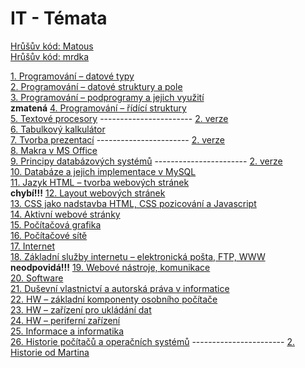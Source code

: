 # IT - Témata
[Hrůšův kód: Matous](hrusashit/Matous1.py)  
[Hrůšův kód: mrdka](hrusashit/mrdka2.py)  

[1.  Programování – datové typy](otazky/1.md)  
[2.  Programování – datové struktury a pole](otazky/2.md)  
[3.  Programování – podprogramy a jejich využití](otazky/3.md)  
**zmatená** [4.  Programování – řídící struktury](otazky/4.md)  
[5.  Textové procesory](otazky/5.md) ----------------------- [2. verze](otazky/5_1.md)  
[6.  Tabulkový kalkulátor](otazky/6.md)  
[7.  Tvorba prezentací](otazky/7.md) ----------------------- [2. verze](otazky/7_1.md)  
[8.  Makra v MS Office](otazky/8.md)  
[9.  Principy databázových systémů](otazky/9.md) ----------------------- [2. verze](otazky/9_1.md)  
[10. Databáze a jejich implementace v MySQL](otazky/10.md)  
[11. Jazyk HTML – tvorba webových stránek](otazky/11.md)  
**chybí!!!** [12. Layout webových stránek](otazky/12.md)  
[13. CSS jako nadstavba HTML, CSS pozicování a Javascript](otazky/13.md)  
[14. Aktivní webové stránky](otazky/14.md)  
[15. Počítačová grafika](otazky/15.md)  
[16. Počítačové sítě](otazky/16.md)  
[17. Internet](otazky/17.md)  
[18. Základní služby internetu – elektronická pošta, FTP, WWW](otazky/18.md)  
**neodpovidá!!!** [19. Webové nástroje, komunikace](otazky/19.md)  
[20. Software](otazky/20.md)  
[21. Duševní vlastnictví a autorská práva v informatice](otazky/21.md)  
[22. HW – základní komponenty osobního počítače](otazky/22.md)  
[23. HW – zařízení pro ukládání dat](otazky/23.md)  
[24. HW – periferní zařízení](otazky/24.md)  
[25. Informace a informatika](otazky/25.md)  
[26. Historie počítačů a operačních systémů](otazky/26.md) ----------------------- [2. Historie od Martina](otazky/9_1.md)   
